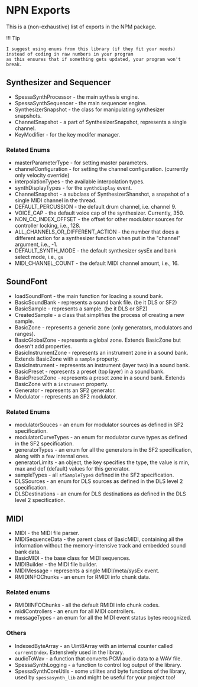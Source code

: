 # NPN Exports

This is a (non-exhaustive) list of exports in the NPM package.

!!! Tip

    I suggest using enums from this library (if they fit your needs) instead of coding in raw numbers in your program
    as this ensures that if something gets updated, your program won't break.

## Synthesizer and Sequencer

- SpessaSynthProcessor - the main sythesis engine.
- SpessaSynthSequencer - the main sequencer engine.
- SynthesizerSnapshot - the class for manipulating synthesizer snapshots.
- ChannelSnapshot - a part of SynthesizerSnapshot, represents a single channel.
- KeyModifier - for the key modifer manager.

### Related Enums

- masterParameterType - for setting master parameters.
- channelConfiguration - for setting the channel configuration. (currently only velocity override)
- interpolationTypes - the available interpolation types.
- synthDisplayTypes - for the `synthdisplay` event.
- ChannelSnapshot - a subclass of SynthesizerShanshot, a snapshot of a single MIDI channel in the thread.
- DEFAULT_PERCUSSION - the default drum channel, i.e. channel 9.
- VOICE_CAP - the default voice cap of the synthesizer. Currently, 350.
- NON_CC_INDEX_OFFSET - the offset for other modulator sources for controller locking, i.e., 128.
- ALL_CHANNELS_OR_DIFFERENT_ACTION - the number that does a different action for a synthesizer function when put in
  the "channel" argument, i.e., -1.
- DEFAULT_SYNTH_MODE - the default synthesizer sysEx and bank select mode, i.e., `gs`
- MIDI_CHANNEL_COUNT - the default MIDI channel amount, i.e., 16.

## SoundFont

- loadSoundFont - the main function for loading a sound bank.
- BasicSoundBank - represents a sound bank file. (be it DLS or SF2)
- BasicSample - represents a sample. (be it DLS or SF2)
- CreatedSample - a class that simplifies the process of creating a new sample.
- BasicZone - represents a generic zone (only generators, modulators and ranges).
- BasicGlobalZone - represents a global zone. Extends BasicZone but doesn't add properties.
- BasicInstrumentZone - represents an instrument zone in a sound bank. Extends BasicZone with a `sample` property.
- BasicInstrument - represents an instrument (layer two) in a sound bank.
- BasicPreset - represents a preset (top layer) in a sound bank.
- BasicPresetZone - represents a preset zone in a sound bank. Extends BasicZone with a `instrument` property.
- Generator - represents an SF2 generator.
- Modulator - represents an SF2 modulator.

### Related Enums

- modulatorSouces - an enum for modulator sources as defined in SF2 specification.
- modulatorCurveTypes - an enum for modulator curve types as defined in the SF2 specification.
- generatorTypes - an enum for all the generators in the SF2 specification, along with a few internal ones.
- generatorLimits - an object, the key specifies the type, the value is min, max and def (default) values for this
  generator.
- sampleTypes - all `sfSampleType`s defined in the SF2 specification.
- DLSSources - an enum for DLS sources as defined in the DLS level 2 specification.
- DLSDestinations - an enum for DLS destinations as defined in the DLS level 2 specification.

## MIDI

- MIDI - the MIDI file parser.
- MIDISequenceData - the parent class of BasicMIDI, containing all the information without the memory-intensive track
  and embedded sound bank data.
- BasicMIDI - the base class for MIDI sequences.
- MIDIBuilder - the MIDI file builder.
- MIDIMessage - represents a single MIDI/meta/sysEx event.
- RMIDINFOChunks - an enum for RMIDI info chunk data.

### Related enums

- RMIDIINFOChunks - all the default RMIDI info chunk codes.
- midiControllers - an enum for all MIDI controllers.
- messageTypes - an enum for all the MIDI event status bytes recognized.

### Others

- IndexedByteArray - an Uint8Array with an internal counter called `currentIndex`. Extensively used in the library.
- audioToWav - a function that converts PCM audio data to a WAV file.
- SpessaSynthLogging - a function to control log output of the library.
- SpessaSynthCoreUtils - some utilites and byte functions of the library, used by `spessasynth_lib` and might be useful
  for your project too!
